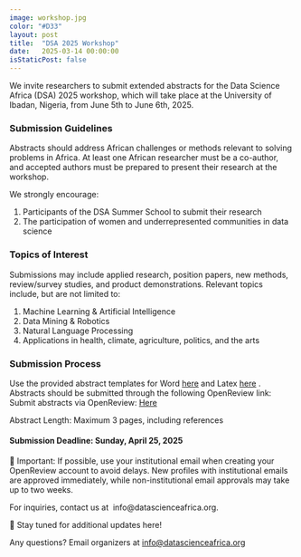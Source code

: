 ```yaml
---
image: workshop.jpg
color: "#D33"
layout: post
title:  "DSA 2025 Workshop"
date:   2025-03-14 00:00:00
isStaticPost: false
---
```


<p>We invite researchers to submit extended abstracts for the Data Science Africa (DSA) 2025 workshop, which will take place at the University of Ibadan, Nigeria, from June 5th to June 6th, 2025.</p>

<h3>Submission Guidelines</h3>
<p>Abstracts should address African challenges or methods relevant to solving problems in Africa. At least one African researcher must be a co-author, and accepted authors must be prepared to present their research at the workshop.</p>

<p>We strongly encourage:</p>
<ol>
<li>Participants of the DSA Summer School to submit their research</li>
<li>The participation of women and underrepresented communities in data science</li>
</ol>

<h3>Topics of Interest</h3>
<p>Submissions may include applied research, position papers, new methods, review/survey studies, and product demonstrations. Relevant topics include, but are not limited to:</p>
<ol>
<li>Machine Learning & Artificial Intelligence</li>
<li>Data Mining & Robotics</li>
<li>Natural Language Processing</li>
<li>Applications in health, climate, agriculture, politics, and the arts</li>
</ol>

<h3>Submission Process</h3>
<p>Use the provided abstract templates for Word <a href="https://drive.google.com/drive/folders/1ECaeXwM2yvsjLrt2MtQZsoKdiaE_zOlg" target="new">here</a> and Latex <a href="https://drive.google.com/drive/folders/18UiwJjpjL-pYdCGcGvcJaWsiBvbOq-44" target="new">here</a> . Abstracts should be submitted through the following OpenReview link: 
Submit abstracts via OpenReview: <a href="https://openreview.net/group?id=datascienceafrica.org/DSA/2025" target="new">Here</a></p>

<p>Abstract Length: Maximum 3 pages, including references</p>

<h4>Submission Deadline: Sunday, April 25, 2025</h4>
  
<p>📌 Important: If possible, use your institutional email when creating your OpenReview account to avoid delays. New profiles with institutional emails are approved immediately, while non-institutional email approvals may take up to two weeks.</p>

<p>For inquiries, contact us at  info@datascienceafrica.org.</p>

<p>🔗 Stay tuned for additional updates here!</p>


Any questions?
Email organizers at [info@datascienceafrica.org](mailto:info@datascienceafrica.org)
